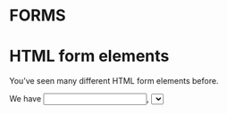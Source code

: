 # FORMS

# HTML form elements

You’ve seen many different HTML form elements before.

We have <input>, <select>, and <textarea>, for example. These elements manage their own state in the browser, and once you submit a regular <form>, the browser makes a request and generally navigates to a new page. In React, we often want to intercept this process, so we can do something with the values (validation, transforming the data before submitting it, etc.) and if necessary send a request to the server. The way we can do this, is by controlling the form components.

## Controlled vs. Uncontrolled Components
If you don’t do anything, the input/select/textarea elements are uncontrolled. 

They manage their own internal state. To control these components, we move the responsibility of managing the state of these elements to React. To do this, we have to create some state to keep track of the value and provide the value as a prop to the element. We also have to create a change handler function to update the state when the user interacts with the element. 
  
Forms have several events connected with them. The most important ones are the change events triggered by the fields when the user enters or removes some data, and the submit event when the form as a whole is submitted. 

### Here is an example of a simple controlled form where the user can enter some text.

              export const ControlledInputForm = () => {
                  const [inputValue, setInputValue] = useState('');

                  const handleChange = (event) => {
                      setInputValue(event.target.value);
                  }

                  const handleSubmit = (event) => {
                      event.preventDefault();
                      console.log(event);
                  };
                  return (
                      <form onSubmit={handleSubmit}>
                          <input type="text" value={inputValue} onChange={handleChange}/>
                          <button type="submit" >Submit</button>
                      </form>
                      );
              };

  The component above returns a form. This form has a single input element (line 15) and a submit button (line 16). The input element accepts a value prop and an onChange handler, which turn this into a controlled input. The form itself has an onSubmit handler, which makes the form as a whole controlled. 

  The value prop on the input has a value from the local state of the component (inputValue), and the handleChange function uses the setter function to update the state. The data from the form can be found in `event.target.value`, the target is the actual DOM element and the value is whatever is present in the input field. The form’s handleSubmit does an `event.preventDefault()`, which prevents the HTML form element’s default behavior (making a request at the specified URL and navigating to a new page). It then logs the event to the browser console, where you can see what data is entered by the user. 
  
  Granted, this looks much more complicated than a straight up HTML form, but it allows us to do some advanced things. We can check the validity of certain values or combinations of values, or we can transform the data and make our own custom request, saving the data to a database in our backend. 

## Exercise: Creating a Form
  
After this exercise, you will understand how to create a form in React.  

**Description**

Let’s build a form where the user can enter some data. Instead of having the default browser behavior, we append the data to the page, so we can immediately see it.

Download [this](https://qag99.online/school/hvtrs8%2F-gktju%60.aoo%2FUilcCccdgm%7B%2Fde%2Frgaat%2Fafvcnaef%2Fvrge-mcil%2Fgxgraiqe%2Ffmros-svaptgr) folder and install the dependencies before running the dev server with `npm run dev`. Our app will show some famous quotes and allow the user to add to this list. We will be working in App.jsx, so open that file.

## Steps

- At the top, import { useState } from “react”, because we will keep some things in our state.

We have quotes for our collection of quotes, quote for the current quote being entered into our form, and name for the person who said it (which will also be in our form).

- So create 3 pieces of state to create these. If you need a refresher, it looks something like this:

        const [quotes, setQuotes] = useState([]);

where the empty array is the initial value. The other pieces of state can have an empty string as initial value.
  
- Now, we are ready to create our form. Beneath the first <h1>, add a <form>. Inside it, add a textarea and an input. Set the value attribute of the textarea to {quote}.

  
  
  
